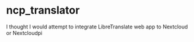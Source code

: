 # ncp_translator
I thought I would attempt to integrate LibreTranslate web app to Nextcloud or Nextcloudpi
